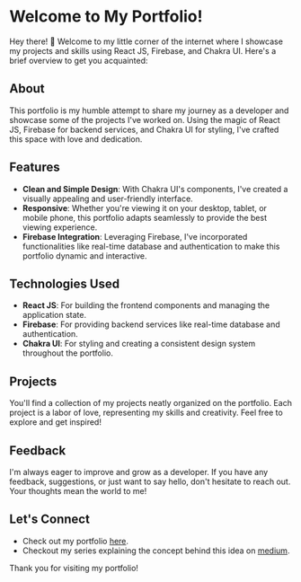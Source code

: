 # Welcome to My Portfolio!

Hey there! 👋 Welcome to my little corner of the internet where I showcase my projects and skills using React JS, Firebase, and Chakra UI. Here's a brief overview to get you acquainted:

## About

This portfolio is my humble attempt to share my journey as a developer and showcase some of the projects I've worked on. Using the magic of React JS, Firebase for backend services, and Chakra UI for styling, I've crafted this space with love and dedication.

## Features

- **Clean and Simple Design**: With Chakra UI's components, I've created a visually appealing and user-friendly interface.
- **Responsive**: Whether you're viewing it on your desktop, tablet, or mobile phone, this portfolio adapts seamlessly to provide the best viewing experience.
- **Firebase Integration**: Leveraging Firebase, I've incorporated functionalities like real-time database and authentication to make this portfolio dynamic and interactive.

## Technologies Used

- **React JS**: For building the frontend components and managing the application state.
- **Firebase**: For providing backend services like real-time database and authentication.
- **Chakra UI**: For styling and creating a consistent design system throughout the portfolio.

## Projects

You'll find a collection of my projects neatly organized on the portfolio. Each project is a labor of love, representing my skills and creativity. Feel free to explore and get inspired!

## Feedback

I'm always eager to improve and grow as a developer. If you have any feedback, suggestions, or just want to say hello, don't hesitate to reach out. Your thoughts mean the world to me!

## Let's Connect

- Check out my portfolio [here]([https://rsoza.info](https://portfolio-c42a2.web.app/)).
- Checkout my series explaining the concept behind this idea on [medium](https://medium.com/@bsoza93/portfolio-for-beginners-using-react-js-and-firebase-part-1-design-6f31007ff4b3).

Thank you for visiting my portfolio!

